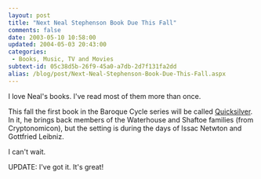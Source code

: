 ```yaml
---
layout: post
title: "Next Neal Stephenson Book Due This Fall"
comments: false
date: 2003-05-10 10:58:00
updated: 2004-05-03 20:43:00
categories:
 - Books, Music, TV and Movies
subtext-id: 05c38d5b-26f9-45a0-a7db-2d7f131fa2dd
alias: /blog/post/Next-Neal-Stephenson-Book-Due-This-Fall.aspx
---
```



I love Neal's books. I've read most of them more than once.

This fall the first book in the Baroque Cycle series will be called [Quicksilver](http://www.baroquecycle.com/preview.htm). In it, he brings back members of the Waterhouse and Shaftoe families (from Cryptonomicon), but the setting is during the days of Issac Netwton and Gottfried Leibniz.

I can't wait.

UPDATE: I've got it. It's great!
